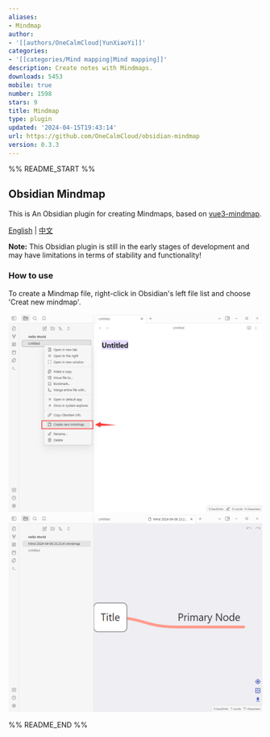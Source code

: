```yaml
---
aliases:
- Mindmap
author:
- '[[authors/OneCalmCloud|YunXiaoYi]]'
categories:
- '[[categories/Mind mapping|Mind mapping]]'
description: Create notes with Mindmaps.
downloads: 5453
mobile: true
number: 1598
stars: 9
title: Mindmap
type: plugin
updated: '2024-04-15T19:43:14'
url: https://github.com/OneCalmCloud/obsidian-mindmap
version: 0.3.3
---
```


%% README_START %%

## Obsidian Mindmap

This is An Obsidian plugin for creating Mindmaps, based on [vue3-mindmap](https://github.com/hellowuxin/vue3-mindmap).

[English](README.md) | [中文](README.zh.md)

**Note:** This Obsidian plugin is still in the early stages of development and may have limitations in terms of stability and functionality!

### How to use

To create a Mindmap file, right-click in Obsidian's left file list and choose 'Creat new mindmap'.

![alt text](https://raw.githubusercontent.com/OneCalmCloud/obsidian-mindmap/HEAD/assets/en-img-1.png)
![alt text](https://raw.githubusercontent.com/OneCalmCloud/obsidian-mindmap/HEAD/assets/en-img-2.png)

%% README_END %%